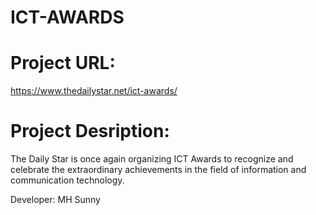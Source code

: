 # ICT-AWARDS

Project URL:
==============
https://www.thedailystar.net/ict-awards/


Project Desription:
==========
The Daily Star is once again organizing ICT Awards to recognize and celebrate the extraordinary achievements in the field of information and communication technology. 



Developer:
MH Sunny
